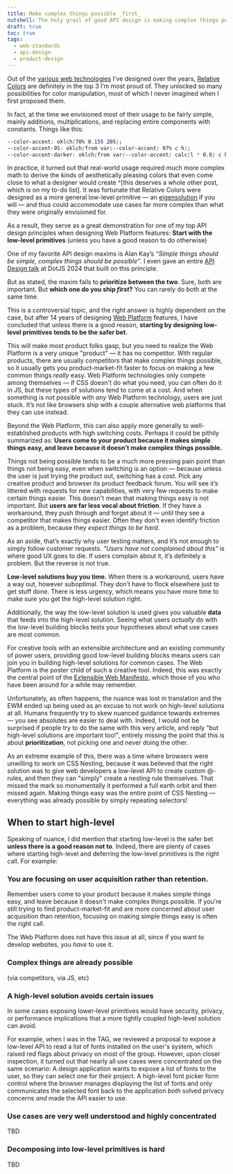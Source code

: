 ```yaml
---
title: Make complex things possible _first_
nutshell: The holy grail of good API design is making complex things possible and simple things easy. But which one do you _start_ from?
draft: true
toc: true
tags:
  - web-standards
  - api-design
  - product-design
---
```


Out of the [various web technologies](/specs) I've designed over the years,
[Relative Colors](https://developer.mozilla.org/en-US/docs/Web/CSS/CSS_colors/Relative_colors) are definitely in the top 3 I’m most proud of.
They unlocked so many possibilities for color manipulation, most of which I never imagined when I first proposed them.

In fact, at the time we envisioned most of their usage to be fairly simple, mainly additions, multiplications, and replacing entire components with constants.
Things like this:
```css
--color-accent: oklch(70% 0.155 205);
--color-accent-95: oklch(from var(--color-accent) 97% c h);
--color-accent-darker: oklch(from var(--color-accent) calc(l * 0.8) c h);
```

In practice, it turned out that real-world usage required much more complex math to derive the kinds of aesthetically pleasing colors that even come close to what a designer would create ^[this deserves a whole other post, which is on my to-do list].
It was fortunate that Relative Colors were designed as a more general low-level primitive — an [eigensolution](../2023/eigensolutions) if you will — and thus could accommodate use cases far more complex than what they were originally envisioned for.

As a result, they serve as a great demonstration for one of my top API design principles when designing Web Platform features:
**Start with the low-level primitives** (unless you have a good reason to do otherwise)

One of my favorite API design maxims is Alan Kay’s _“Simple things should be simple, complex things should be possible”_.
I even gave an entire [API Design talk](https://www.youtube.com/watch?v=g92XUzc1OHY&t=2s) at DotJS 2024 that built on this principle.

But as stated, the maxim fails to **prioritize between the two**.
Sure, both are important. But **which one do you ship _first_?**
You can rarely do both at the same time.

This is a controversial topic, and the right answer is highly dependent on the case,
but after 14 years of designing [Web Platform](https://en.wikipedia.org/wiki/Web_platform) features,
I have concluded that unless there is a good reason, **starting by designing low-level primitives tends to be the safer bet**.

This will make most product folks gasp, but you need to realize the Web Platform is a very unique "product" — it has no competitor.
With regular products, there are usually competitors that make complex things possible, so it usually gets you product-market-fit faster to focus on making a few common things _really_ easy.
Web Platform technologies only compete among themselves — if CSS doesn't do what you need, you can often do it in JS, but these types of solutions tend to come at a cost.
And when something is not possible with _any_ Web Platform technology, users are just stuck.
It’s not like browsers ship with a couple alternative web platforms that they can use instead.

Beyond the Web Platform, this can also apply more generally to well-established products with high switching costs.
Perhaps it could be pithily summarized as:
**Users come to your product because it makes simple things easy, and leave because it doesn't make complex things possible.**

Things not being possible tends to be a much more pressing pain point than things not being easy, even when switching is an option — because unless the user is just trying the product out, switching has a cost.
Pick any creative product and browser its product feedback forum. You will see it’s littered with requests for new capabilities, with very few requests to make certain things easier.
This doesn't mean that making things easy is not important.
But **users are far less vocal about friction**. If they have a workaround, they push through and forget about it — until they see a competitor that makes things easier.
Often they don't even identify friction as a problem, because they _expect things to be hard_.

<aside>

As an aside, that’s exactly why user testing matters, and it’s not enough to simply follow customer requests.
_"Users have not complained about this"_ is where good UX goes to die.
If users complain about it, it’s definitely a problem.
But the reverse is not true.
</aside>

**Low-level solutions buy you time.**
When there is a workaround, users have a way out, however suboptimal.
They don’t have to flock elsewhere just to get stuff done.
There is less urgency, which means you have more time to make sure you get the high-level solution right.

Additionally, the way the low-level solution is used gives you valuable **data** that feeds into the high-level solution.
Seeing what users *actually* do with the low-level building blocks tests your hypotheses about what use cases are most common.

For creative tools with an extensible architecture and an existing community of power users, providing good low-level building blocks means users can join you in building high-level solutions for common cases.
The Web Platform is the poster child of such a creative tool.
Indeed, this was exactly the central point of the [Extensible Web Manifesto](https://extensiblewebmanifesto.org/),
which those of you who have been around for a while may remember.

Unfortunately, as often happens, the nuance was lost in translation and the EWM ended up being used as an excuse to not work on high-level solutions at all.
Humans frequently try to skew nuanced guidance towards extremes — you see absolutes are easier to deal with.
Indeed, I would not be surprised if people try to do the same with this very article, and reply "but high-level solutions are important too!", entirely missing the point that this is about **prioritization**, not picking one and never doing the other.

<aside class="info">

As an extreme example of this, there was a time where browsers were unwilling to work on CSS Nesting,
because it was believed that the right solution was to give web developers a low-level API to create custom @-rules, and then they can "simply" create a nesting rule themselves.
That missed the mark so monumentally it performed a full earth orbit and then missed again.
Making things easy was the entire point of CSS Nesting — everything was already possible by simply repeating selectors!
</aside>

## When to start high-level

Speaking of nuance, I did mention that starting low-level is the safer bet **unless there is a good reason not to**.
Indeed, there are plenty of cases where starting high-level and deferring the low-level primitives is the right call.
For example:

### You are focusing on user acquisition rather than retention.

Remember users come to your product because it makes simple things easy, and leave because it doesn't make complex things possible.
If you're still trying to find product-market-fit and are more concerned about user acquisition than retention, focusing on making simple things easy is often the right call.

The Web Platform does not have this issue at all, since if you want to develop websites, you _have_ to use it.

### Complex things are already possible

(via competitors, via JS, etc)

### A high-level solution avoids certain issues

In some cases exposing lower-level primitives would have security, privacy, or performance implications that a more tightly coupled high-level solution can avoid.

For example, when I was in the TAG, we reviewed a proposal to expose a low-level API to read a list of fonts installed on the user's system, which raised red flags about privacy on most of the group.
However, upon closer inspection, it turned out that nearly all use cases were concentrated on the same scenario: A design application wants to expose a list of fonts to the user, so they can select one for their project.
A high-level font picker form control where the browser manages displaying the list of fonts and only communicates the selected font back to the application _both_ solved privacy concerns _and_ made the API easier to use.

### Use cases are very well understood and highly concentrated

TBD

### Decomposing into low-level primitives is hard

TBD
